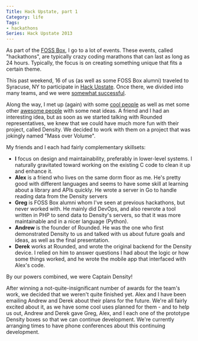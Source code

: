 ```yaml
---
Title: Hack Upstate, part 1
Category: life
Tags:
- hackathons
Series: Hack Upstate 2013
---
```


As part of the [FOSS Box], I go to a lot of events. These events, called "hackathons", are typically crazy coding marathons that can last as long as 24 hours. Typically, the focus is on creating something unique that fits a certain theme.

This past weekend, 16 of us (as well as some FOSS Box alumni) traveled to Syracuse, NY to participate in [Hack Upstate]. Once there, we divided into many teams, and we were [somewhat successful][FOSS Box Results].

Along the way, I met up (again) with some [cool people][Paddy Foran] as well as met some other [awesome people][Rounded] with some neat ideas. A friend and I had an interesting idea, but as soon as we started talking with Rounded representatives, we knew that we could have much more fun with their project, called Density. We decided to work with them on a project that was jokingly named "Mass over Volume".

My friends and I each had fairly complementary skillsets:

 * **I** focus on design and maintainability, preferably in lower-level systems. I naturally gravitated toward working on the existing C code to clean it up and enhance it.
 * **Alex** is a friend who lives on the same dorm floor as me. He's pretty good with different languages and seems to have some skill at learning about a library and APIs quickly. He wrote a server in Go to handle reading data from the Density servers
 * **Greg** is FOSS Box alumni whom I've seen at previous hackathons, but never worked with. He mainly did DevOps, and also rewrote a tool written in PHP to send data to Density's servers, so that it was more maintainable and in a nicer language (Python).
 * **Andrew** is the founder of Rounded. He was the one who first demonstrated Density to us and talked with us about future goals and ideas, as well as the final presentation.
 * **Derek** works at Rounded, and wrote the original backend for the Density device. I relied on him to answer questions I had about the logic or how some things worked, and he wrote the mobile app that interfaced with Alex's code.

By our powers combined, we were Captain Density!

After winning a not-quite-insignificant number of awards for the team's work, we decided that we weren't quite finished yet. Alex and I have been emailing Andrew and Derek about their plans for the future. We're all fairly excited about it, as we have some cool uses planned for them - and to help us out, Andrew and Derek gave Greg, Alex, and I each one of the prototype Density boxes so that we can continue development. We're currently arranging times to have phone conferences about this continuing development.

[FOSS Box]: {filename}/2013/09/19-foss-box.md "Thinking Inside the (FOSS) Box"
[Hack Upstate]: http://hackupstate.com
[FOSS Box Results]: http://foss.rit.edu/hackupstate-fall-2013-results "Hack Upstate Fall 2013 Results"
[Paddy Foran]: http://paddy.io/posts/hackathons/ "Paddy Foran"
[Rounded]: http://roundedco.com/ "Rounded"
